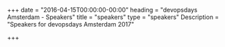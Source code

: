 +++
date = "2016-04-15T00:00:00-00:00"
heading = "devopsdays Amsterdam - Speakers"
title = "speakers"
type = "speakers"
Description = "Speakers for devopsdays Amsterdam 2017"

+++
